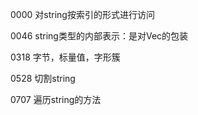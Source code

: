 0000 对string按索引的形式进行访问

0046 string类型的内部表示：是对Vec<U8>的包装

0318 字节，标量值，字形簇

0528 切割string

0707 遍历string的方法